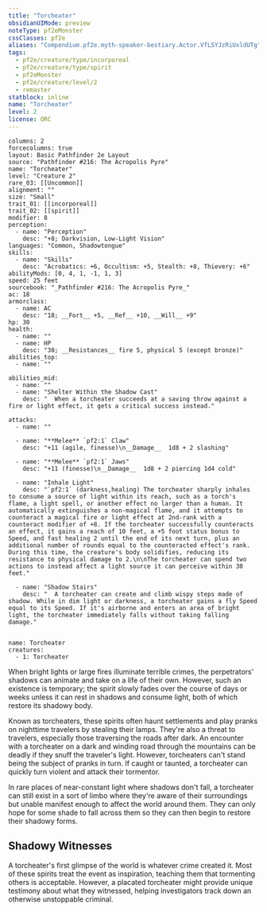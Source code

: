 ```yaml
---
title: "Torcheater"
obsidianUIMode: preview
noteType: pf2eMonster
cssClasses: pf2e
aliases: "Compendium.pf2e.myth-speaker-bestiary.Actor.VfL5YJzRiUxldUTg" 
tags:
  - pf2e/creature/type/incorporeal
  - pf2e/creature/type/spirit
  - pf2eMonster
  - pf2e/creature/level/2
  - remaster
statblock: inline
name: "Torcheater"
level: 2
license: ORC
---
```


```statblock
columns: 2
forcecolumns: true
layout: Basic Pathfinder 2e Layout
source: "Pathfinder #216: The Acropolis Pyre"
name: "Torcheater"
level: "Creature 2"
rare_03: [[Uncommon]]
alignment: ""
size: "Small"
trait_01: [[incorporeal]]
trait_02: [[spirit]]
modifier: 8
perception:
  - name: "Perception"
    desc: "+8; Darkvision, Low-Light Vision"
languages: "Common, Shadowtongue"
skills:
  - name: "Skills"
    desc: "Acrobatics: +6, Occultism: +5, Stealth: +8, Thievery: +6"
abilityMods: [0, 4, 1, -1, 1, 3]
speed: 25 feet
sourcebook: "_Pathfinder #216: The Acropolis Pyre_"
ac: 18
armorclass:
  - name: AC
    desc: "18; __Fort__ +5, __Ref__ +10, __Will__ +9"
hp: 30
health:
  - name: ""
  - name: HP
    desc: "30; __Resistances__ fire 5, physical 5 (except bronze)"
abilities_top:
  - name: ""

abilities_mid:
  - name: ""
  - name: "Shelter Within the Shadow Cast"
    desc: "  When a torcheater succeeds at a saving throw against a fire or light effect, it gets a critical success instead."

attacks:
  - name: ""

  - name: "**Melee** `pf2:1` Claw"
    desc: "+11 (agile, finesse)\n__Damage__  1d8 + 2 slashing"

  - name: "**Melee** `pf2:1` Jaws"
    desc: "+11 (finesse)\n__Damage__  1d8 + 2 piercing 1d4 cold"

  - name: "Inhale Light"
    desc: "`pf2:1` (darkness,healing) The torcheater sharply inhales to consume a source of light within its reach, such as a torch's flame, a light spell, or another effect no larger than a human. It automatically extinguishes a non-magical flame, and it attempts to counteract a magical fire or light effect at 2nd-rank with a counteract modifier of +8. If the torcheater successfully counteracts an effect, it gains a reach of 10 feet, a +5 foot status bonus to Speed, and fast healing 2 until the end of its next turn, plus an additional number of rounds equal to the counteracted effect's rank. During this time, the creature's body solidifies, reducing its resistance to physical damage to 2.\n\nThe torcheater can spend two actions to instead affect a light source it can perceive within 30 feet."

  - name: "Shadow Stairs"
    desc: "  A torcheater can create and climb wispy steps made of shadow. While in dim light or darkness, a torcheater gains a fly Speed equal to its Speed. If it's airborne and enters an area of bright light, the torcheater immediately falls without taking falling damage."
 
```

```encounter-table
name: Torcheater
creatures:
  - 1: Torcheater
```



When bright lights or large fires illuminate terrible crimes, the perpetrators' shadows can animate and take on a life of their own. However, such an existence is temporary; the spirit slowly fades over the course of days or weeks unless it can rest in shadows and consume light, both of which restore its shadowy body.

Known as torcheaters, these spirits often haunt settlements and play pranks on nighttime travelers by stealing their lamps. They're also a threat to travelers, especially those traversing the roads after dark. An encounter with a torcheater on a dark and winding road through the mountains can be deadly if they snuff the traveler's light. However, torcheaters can't stand being the subject of pranks in turn. If caught or taunted, a torcheater can quickly turn violent and attack their tormentor.

In rare places of near-constant light where shadows don't fall, a torcheater can still exist in a sort of limbo where they're aware of their surroundings but unable manifest enough to affect the world around them. They can only hope for some shade to fall across them so they can then begin to restore their shadowy forms.

## Shadowy Witnesses

A torcheater's first glimpse of the world is whatever crime created it. Most of these spirits treat the event as inspiration, teaching them that tormenting others is acceptable. However, a placated torcheater might provide unique testimony about what they witnessed, helping investigators track down an otherwise unstoppable criminal.

